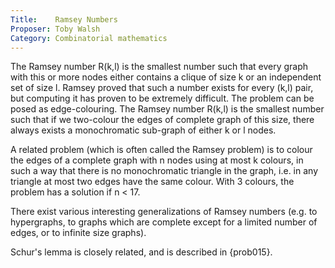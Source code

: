 ```yaml
---
Title:    Ramsey Numbers
Proposer: Toby Walsh
Category: Combinatorial mathematics
---
```



The Ramsey number R(k,l) is the smallest number such that every graph with this or more nodes either contains a clique of size k or an independent set of size l. Ramsey proved that such a number exists for every (k,l) pair, but computing it has proven to be extremely difficult.
The problem can be posed as edge-colouring. The Ramsey number R(k,l) is the smallest number such that if we two-colour the edges of complete graph of this size, there always exists a monochromatic sub-graph of either k or l nodes.

A related problem (which is often called the Ramsey problem) is to colour the edges of a complete graph with n nodes using at most k colours, in such a way that there is no monochromatic triangle in the graph, i.e. in any triangle at most two edges have the same colour. With 3 colours, the problem has a solution if n < 17.

There exist various interesting generalizations of Ramsey numbers (e.g. to hypergraphs, to graphs which are complete except for a limited number of edges, or to infinite size graphs).

Schur's lemma is closely related, and is described in {prob015}.
